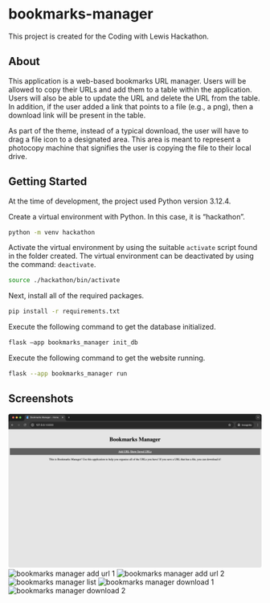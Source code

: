 # bookmarks-manager

This project is created for the Coding with Lewis Hackathon.

## About

This application is a web-based bookmarks URL manager.
Users will be allowed to copy their URLs and add them to a table within the application.
Users will also be able to update the URL and delete the URL from the table.
In addition, if the user added a link that points to a file (e.g., a png), then a download link will be present in the table.

As part of the theme, instead of a typical download, the user will have to drag a file icon to a designated area.
This area is meant to represent a photocopy machine that signifies the user is copying the file to their local drive.

## Getting Started

At the time of development, the project used Python version 3.12.4.

Create a virtual environment with Python. In this case, it is “hackathon”.
```zsh
python -m venv hackathon
```

Activate the virtual environment by using the suitable `activate` script found in the folder created. The virtual environment can be deactivated by using the command: `deactivate`.
```zsh
source ./hackathon/bin/activate
```

Next, install all of the required packages.
```zsh
pip install -r requirements.txt
```

Execute the following command to get the database initialized.
```zsh
flask –app bookmarks_manager init_db
```

Execute the following command to get the website running.
```zsh
flask --app bookmarks_manager run
```

## Screenshots

![bookmarks manager home](screenshots/bm_home.png)
![bookmarks manager add url 1](screenshots/bm_add_url_1.png.png)
![bookmarks manager add url 2](screenshots/bm_add_url_2.png.png)
![bookmarks manager list](screenshots/bm_list.png.png)
![bookmarks manager download 1](screenshots/bm_download_1.png.png)
![bookmarks manager download 2](screenshots/bm_download_2.png.png)
